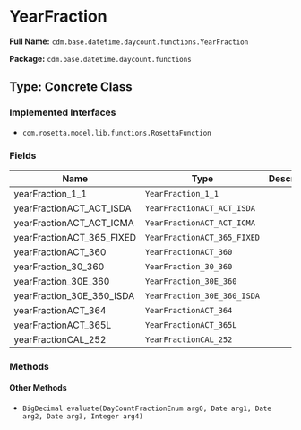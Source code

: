 # YearFraction

**Full Name:** `cdm.base.datetime.daycount.functions.YearFraction`

**Package:** `cdm.base.datetime.daycount.functions`

## Type: Concrete Class

### Implemented Interfaces

- `com.rosetta.model.lib.functions.RosettaFunction`

### Fields

| Name | Type | Description |
|------|------|-------------|
| yearFraction_1_1 | `YearFraction_1_1` |  |
| yearFractionACT_ACT_ISDA | `YearFractionACT_ACT_ISDA` |  |
| yearFractionACT_ACT_ICMA | `YearFractionACT_ACT_ICMA` |  |
| yearFractionACT_365_FIXED | `YearFractionACT_365_FIXED` |  |
| yearFractionACT_360 | `YearFractionACT_360` |  |
| yearFraction_30_360 | `YearFraction_30_360` |  |
| yearFraction_30E_360 | `YearFraction_30E_360` |  |
| yearFraction_30E_360_ISDA | `YearFraction_30E_360_ISDA` |  |
| yearFractionACT_364 | `YearFractionACT_364` |  |
| yearFractionACT_365L | `YearFractionACT_365L` |  |
| yearFractionCAL_252 | `YearFractionCAL_252` |  |

### Methods

#### Other Methods

- `BigDecimal evaluate(DayCountFractionEnum arg0, Date arg1, Date arg2, Date arg3, Integer arg4)`

